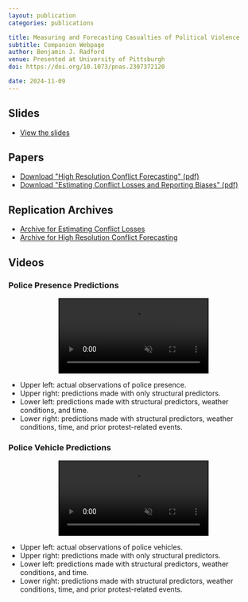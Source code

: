 ```yaml
---
layout: publication
categories: publications

title: Measuring and Forecasting Casualties of Political Violence
subtitle: Companion Webpage
author: Benjamin J. Radford
venue: Presented at University of Pittsburgh
doi: https://doi.org/10.1073/pnas.2307372120

date: 2024-11-09
---
```


## Slides

* [View the slides](/images/radford-pitt-slides.pdf)

## Papers

* [Download "High Resolution Conflict Forecasting" (pdf)](/images/radford-ii.pdf) 
* [Download "Estimating Conflict Losses and Reporting Biases" (pdf)](/images/radford-pnas.pdf)

## Replication Archives

* [Archive for Estimating Conflict Losses](https://github.com/benradford/estimating-conflict-losses)
* [Archive for High Resolution Conflict Forecasting](https://github.com/benradford/high-resolution-conflict-forecasting)

## Videos

### Police Presence Predictions

<center>
<video muted controls style='border: 1px solid #000;'>
    <source src="https://www.pandas-lab.com/assets/sds_police_2km_2hr.mp4" type="video/mp4">
</video>
</center>

* Upper left: actual observations of police presence.
* Upper right: predictions made with only structural predictors.
* Lower left: predictions made with structural predictors, weather conditions, and time.
* Lower right: predictions made with structural predictors, weather conditions, time, and prior protest-related events.

### Police Vehicle Predictions

<center>
<video muted controls style='border: 1px solid #000;'>
    <source src="https://www.pandas-lab.com/assets/sds_emergency_car_2km_2hr.mp4" type="video/mp4">
</video>
</center>

* Upper left: actual observations of police vehicles.
* Upper right: predictions made with only structural predictors.
* Lower left: predictions made with structural predictors, weather conditions, and time.
* Lower right: predictions made with structural predictors, weather conditions, time, and prior protest-related events.